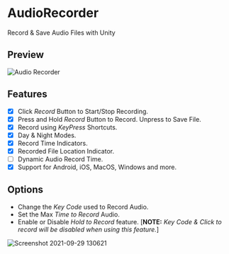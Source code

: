 # AudioRecorder
Record & Save Audio Files with Unity

## Preview
![Audio Recorder](https://user-images.githubusercontent.com/26793209/134897859-066e452d-6fb6-498c-b2f4-3aabd40b1ccc.gif)

## Features
- [x] Click _Record_ Button to Start/Stop Recording.
- [x] Press and Hold _Record_ Button to Record. Unpress to Save File.
- [x] Record using _KeyPress_ Shortcuts.
- [x] Day & Night Modes.
- [x] Record Time Indicators.
- [x] Recorded File Location Indicator.
- [ ] Dynamic Audio Record Time.
- [x] Support for Android, iOS, MacOS, Windows and more.

## Options
- Change the _Key Code_ used to Record Audio.
- Set the Max _Time to Record_ Audio.
- Enable or Disable _Hold to Record_ feature. [__NOTE:__ _Key Code & Click to record will be disabled when using this feature._]

![Screenshot 2021-09-29 130621](https://user-images.githubusercontent.com/26793209/135225334-8cda010a-a37e-4438-b3a5-3d7bd423fb7b.png)
